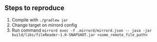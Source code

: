 ## Steps to reproduce

1. Compile with `./gradlew jar`
2. Change target on mirrord config
3. Run command `mirrord exec -f .mirrord/mirrord.json -- java -jar build/libs/fileReader-1.0-SNAPSHOT.jar <some_remote_file_path>`
